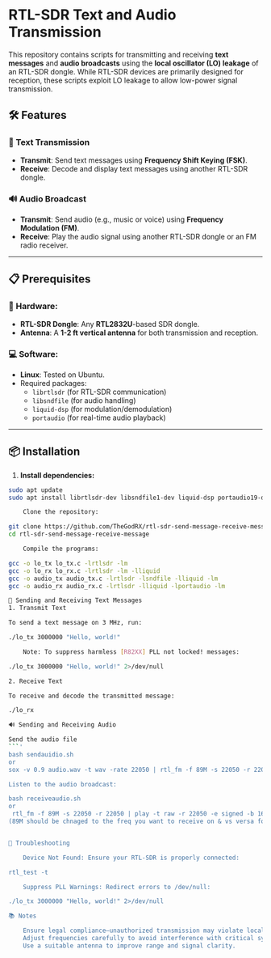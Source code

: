 # RTL-SDR Text and Audio Transmission

This repository contains scripts for transmitting and receiving **text messages** and **audio broadcasts** using the **local oscillator (LO) leakage** of an RTL-SDR dongle. While RTL-SDR devices are primarily designed for reception, these scripts exploit LO leakage to allow low-power signal transmission.

## 🛠️ Features

### 📡 Text Transmission
- **Transmit**: Send text messages using **Frequency Shift Keying (FSK)**.
- **Receive**: Decode and display text messages using another RTL-SDR dongle.

### 🔊 Audio Broadcast
- **Transmit**: Send audio (e.g., music or voice) using **Frequency Modulation (FM)**.
- **Receive**: Play the audio signal using another RTL-SDR dongle or an FM radio receiver.

---

## 📋 Prerequisites

### 🧰 Hardware:
- **RTL-SDR Dongle**: Any **RTL2832U**-based SDR dongle.
- **Antenna**: A **1-2 ft vertical antenna** for both transmission and reception.

### 💻 Software:
- **Linux**: Tested on Ubuntu.
- Required packages:
    - `librtlsdr` (for RTL-SDR communication)
    - `libsndfile` (for audio handling)
    - `liquid-dsp` (for modulation/demodulation)
    - `portaudio` (for real-time audio playback)

---

## 📦 Installation

1. **Install dependencies:**
```bash
sudo apt update
sudo apt install librtlsdr-dev libsndfile1-dev liquid-dsp portaudio19-dev

    Clone the repository:

git clone https://github.com/TheGodRX/rtl-sdr-send-message-receive-message.git
cd rtl-sdr-send-message-receive-message

    Compile the programs:

gcc -o lo_tx lo_tx.c -lrtlsdr -lm
gcc -o lo_rx lo_rx.c -lrtlsdr -lm -lliquid
gcc -o audio_tx audio_tx.c -lrtlsdr -lsndfile -lliquid -lm
gcc -o audio_rx audio_rx.c -lrtlsdr -lliquid -lportaudio -lm

📨 Sending and Receiving Text Messages
1. Transmit Text

To send a text message on 3 MHz, run:

./lo_tx 3000000 "Hello, world!"

    Note: To suppress harmless [R82XX] PLL not locked! messages:

./lo_tx 3000000 "Hello, world!" 2>/dev/null

2. Receive Text

To receive and decode the transmitted message:

./lo_rx

🔊 Sending and Receiving Audio

Send the audio file
```'
bash sendauidio.sh
or
sox -v 0.9 audio.wav -t wav -rate 22050 | rtl_fm -f 89M -s 22050 -r 22050 - | tee >(play -t raw -r 22050 -e signed -b 16 -c 1 -)

Listen to the audio broadcast:

bash receiveaudio.sh
or
 rtl_fm -f 89M -s 22050 -r 22050 | play -t raw -r 22050 -e signed -b 16 -c 1 -
(89M should be chnaged to the freq you want to receive on & vs versa for sending)


🧪 Troubleshooting

    Device Not Found: Ensure your RTL-SDR is properly connected:

rtl_test -t

    Suppress PLL Warnings: Redirect errors to /dev/null:

./lo_tx 3000000 "Hello, world!" 2>/dev/null

📚 Notes

    Ensure legal compliance—unauthorized transmission may violate local regulations.
    Adjust frequencies carefully to avoid interference with critical systems.
    Use a suitable antenna to improve range and signal clarity.
